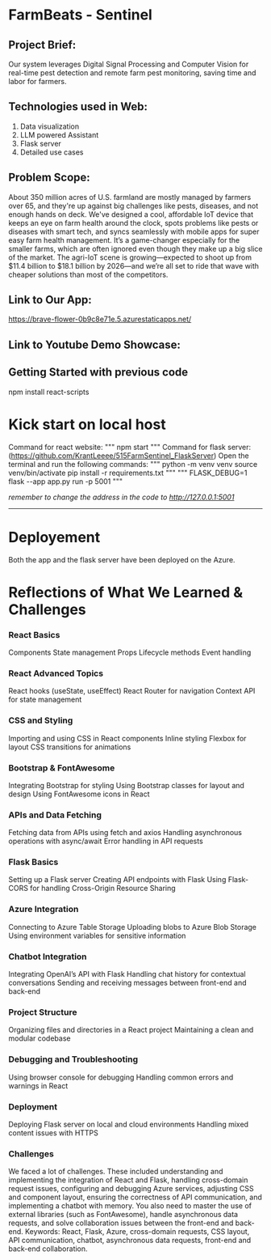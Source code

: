 # FarmBeats - Sentinel
## Project Brief:
Our system leverages Digital Signal Processing and Computer Vision for real-time pest detection and remote farm pest monitoring, saving time and labor for farmers.

## Technologies used in Web:
1. Data visualization
2. LLM powered Assistant
3. Flask server
4. Detailed use cases

## Problem Scope:
About 350 million acres of U.S. farmland are mostly managed by farmers over 65, and they're up against big challenges like pests, diseases, and not enough hands on deck. We've designed a cool, affordable IoT device that keeps an eye on farm health around the clock, spots problems like pests or diseases with smart tech, and syncs seamlessly with mobile apps for super easy farm health management. It’s a game-changer especially for the smaller farms, which are often ignored even though they make up a big slice of the market. The agri-IoT scene is growing—expected to shoot up from $11.4 billion to $18.1 billion by 2026—and we’re all set to ride that wave with cheaper solutions than most of the competitors.

## Link to Our App:
https://brave-flower-0b9c8e71e.5.azurestaticapps.net/

## Link to Youtube Demo Showcase:


## Getting Started with previous code

npm install react-scripts

# Kick start on local host

Command for react website: 
"""
npm start
"""
Command for flask server: (https://github.com/KrantLeeee/515FarmSentinel_FlaskServer)
Open the terminal and run the following commands:
"""
python -m venv venv
source venv/bin/activate
pip install -r requirements.txt
"""
"""
FLASK_DEBUG=1 flask --app app.py run -p 5001
"""

_remember to change the address in the code to http://127.0.0.1:5001_

---

# Deployement
Both the app and the flask server have been deployed on the Azure.

# Reflections of What We Learned & Challenges
### React Basics
Components
State management
Props
Lifecycle methods
Event handling
### React Advanced Topics
React hooks (useState, useEffect)
React Router for navigation
Context API for state management
### CSS and Styling
Importing and using CSS in React components
Inline styling
Flexbox for layout
CSS transitions for animations
### Bootstrap & FontAwesome
Integrating Bootstrap for styling
Using Bootstrap classes for layout and design
Using FontAwesome icons in React
### APIs and Data Fetching
Fetching data from APIs using fetch and axios
Handling asynchronous operations with async/await
Error handling in API requests
### Flask Basics
Setting up a Flask server
Creating API endpoints with Flask
Using Flask-CORS for handling Cross-Origin Resource Sharing
### Azure Integration
Connecting to Azure Table Storage
Uploading blobs to Azure Blob Storage
Using environment variables for sensitive information
### Chatbot Integration
Integrating OpenAI’s API with Flask
Handling chat history for contextual conversations
Sending and receiving messages between front-end and back-end
### Project Structure
Organizing files and directories in a React project
Maintaining a clean and modular codebase
### Debugging and Troubleshooting
Using browser console for debugging
Handling common errors and warnings in React
### Deployment
Deploying Flask server on local and cloud environments
Handling mixed content issues with HTTPS

### Challenges
We faced a lot of challenges. These included understanding and implementing the integration of React and Flask, handling cross-domain request issues, configuring and debugging Azure services, adjusting CSS and component layout, ensuring the correctness of API communication, and implementing a chatbot with memory. You also need to master the use of external libraries (such as FontAwesome), handle asynchronous data requests, and solve collaboration issues between the front-end and back-end. Keywords: React, Flask, Azure, cross-domain requests, CSS layout, API communication, chatbot, asynchronous data requests, front-end and back-end collaboration.